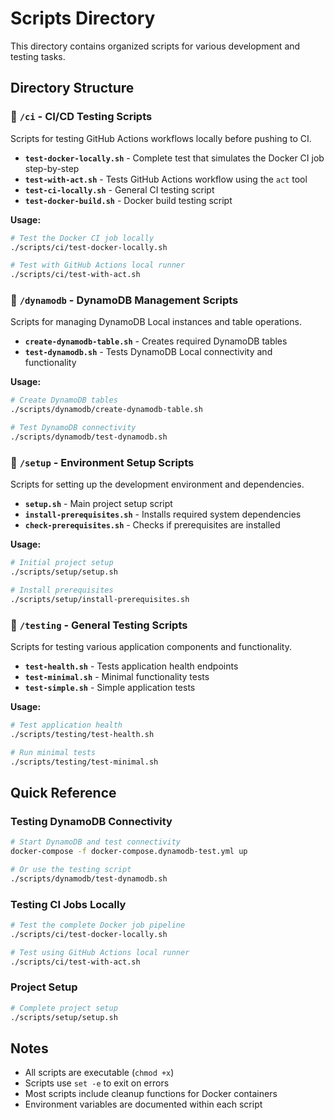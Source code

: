 # Scripts Directory

This directory contains organized scripts for various development and testing tasks.

## Directory Structure

### 📁 `/ci` - CI/CD Testing Scripts

Scripts for testing GitHub Actions workflows locally before pushing to CI.

- **`test-docker-locally.sh`** - Complete test that simulates the Docker CI job step-by-step
- **`test-with-act.sh`** - Tests GitHub Actions workflow using the `act` tool
- **`test-ci-locally.sh`** - General CI testing script
- **`test-docker-build.sh`** - Docker build testing script

**Usage:**

```bash
# Test the Docker CI job locally
./scripts/ci/test-docker-locally.sh

# Test with GitHub Actions local runner
./scripts/ci/test-with-act.sh
```

### 📁 `/dynamodb` - DynamoDB Management Scripts

Scripts for managing DynamoDB Local instances and table operations.

- **`create-dynamodb-table.sh`** - Creates required DynamoDB tables
- **`test-dynamodb.sh`** - Tests DynamoDB Local connectivity and functionality

**Usage:**

```bash
# Create DynamoDB tables
./scripts/dynamodb/create-dynamodb-table.sh

# Test DynamoDB connectivity
./scripts/dynamodb/test-dynamodb.sh
```

### 📁 `/setup` - Environment Setup Scripts

Scripts for setting up the development environment and dependencies.

- **`setup.sh`** - Main project setup script
- **`install-prerequisites.sh`** - Installs required system dependencies
- **`check-prerequisites.sh`** - Checks if prerequisites are installed

**Usage:**

```bash
# Initial project setup
./scripts/setup/setup.sh

# Install prerequisites
./scripts/setup/install-prerequisites.sh
```

### 📁 `/testing` - General Testing Scripts

Scripts for testing various application components and functionality.

- **`test-health.sh`** - Tests application health endpoints
- **`test-minimal.sh`** - Minimal functionality tests
- **`test-simple.sh`** - Simple application tests

**Usage:**

```bash
# Test application health
./scripts/testing/test-health.sh

# Run minimal tests
./scripts/testing/test-minimal.sh
```

## Quick Reference

### Testing DynamoDB Connectivity

```bash
# Start DynamoDB and test connectivity
docker-compose -f docker-compose.dynamodb-test.yml up

# Or use the testing script
./scripts/dynamodb/test-dynamodb.sh
```

### Testing CI Jobs Locally

```bash
# Test the complete Docker job pipeline
./scripts/ci/test-docker-locally.sh

# Test using GitHub Actions local runner
./scripts/ci/test-with-act.sh
```

### Project Setup

```bash
# Complete project setup
./scripts/setup/setup.sh
```

## Notes

- All scripts are executable (`chmod +x`)
- Scripts use `set -e` to exit on errors
- Most scripts include cleanup functions for Docker containers
- Environment variables are documented within each script
